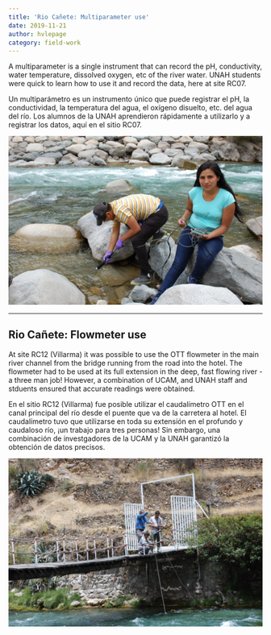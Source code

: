 ```yaml
---
title: 'Rio Cañete: Multiparameter use'
date: 2019-11-21
author: hvlepage
category: field-work
---
```



A multiparameter is a single instrument that can record the pH, conductivity, water temperature, dissolved oxygen, etc of the river water. UNAH students were quick to learn how to use it and record the data, here at site RC07.

Un multiparámetro es un instrumento único que puede registrar el pH, la conductividad, la temperatura del agua, el oxígeno disuelto, etc. del agua del río. Los alumnos de la UNAH aprendieron rápidamente a utilizarlo y a registrar los datos, aquí en el sitio RC07.

![Measuring river discharge](/assets/posts/2Multiparameteruse.jpeg)


---
Rio Cañete: Flowmeter use
---

At site RC12 (Villarma) it was possible to use the OTT flowmeter in the main river channel from the bridge running from the road into the hotel. The flowmeter had to be used at its full extension in the deep, fast flowing river - a three man job! However, a  combination of UCAM, and UNAH staff and stduents ensured that accurate readings were obtained.

En el sitio RC12 (Villarma) fue posible utilizar el caudalímetro OTT en el canal principal del río desde el puente que va de la carretera al hotel. El caudalímetro tuvo que utilizarse en toda su extensión en el profundo y caudaloso río, ¡un trabajo para tres personas! Sin embargo, una combinación de investgadores de la UCAM y la UNAH garantizó la obtención de datos precisos.

![Measuring river discharge](/assets/posts/2RC12Multiparameter.jpeg)


